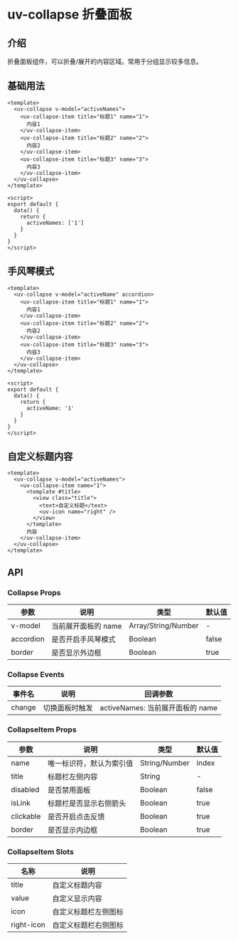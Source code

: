 # uv-collapse 折叠面板

## 介绍

折叠面板组件，可以折叠/展开的内容区域。常用于分组显示较多信息。

## 基础用法

```vue
<template>
  <uv-collapse v-model="activeNames">
    <uv-collapse-item title="标题1" name="1">
      内容1
    </uv-collapse-item>
    <uv-collapse-item title="标题2" name="2">
      内容2
    </uv-collapse-item>
    <uv-collapse-item title="标题3" name="3">
      内容3
    </uv-collapse-item>
  </uv-collapse>
</template>

<script>
export default {
  data() {
    return {
      activeNames: ['1']
    }
  }
}
</script>
```

## 手风琴模式

```vue
<template>
  <uv-collapse v-model="activeName" accordion>
    <uv-collapse-item title="标题1" name="1">
      内容1
    </uv-collapse-item>
    <uv-collapse-item title="标题2" name="2">
      内容2
    </uv-collapse-item>
    <uv-collapse-item title="标题3" name="3">
      内容3
    </uv-collapse-item>
  </uv-collapse>
</template>

<script>
export default {
  data() {
    return {
      activeName: '1'
    }
  }
}
</script>
```

## 自定义标题内容

```vue
<template>
  <uv-collapse v-model="activeNames">
    <uv-collapse-item name="1">
      <template #title>
        <view class="title">
          <text>自定义标题</text>
          <uv-icon name="right" />
        </view>
      </template>
      内容
    </uv-collapse-item>
  </uv-collapse>
</template>
```

## API

### Collapse Props

| 参数 | 说明 | 类型 | 默认值 |
|------|------|------|--------|
| v-model | 当前展开面板的 name | Array/String/Number | - |
| accordion | 是否开启手风琴模式 | Boolean | false |
| border | 是否显示外边框 | Boolean | true |

### Collapse Events

| 事件名 | 说明 | 回调参数 |
|--------|------|----------|
| change | 切换面板时触发 | activeNames: 当前展开面板的 name |

### CollapseItem Props

| 参数 | 说明 | 类型 | 默认值 |
|------|------|------|--------|
| name | 唯一标识符，默认为索引值 | String/Number | index |
| title | 标题栏左侧内容 | String | - |
| disabled | 是否禁用面板 | Boolean | false |
| isLink | 标题栏是否显示右侧箭头 | Boolean | true |
| clickable | 是否开启点击反馈 | Boolean | true |
| border | 是否显示内边框 | Boolean | true |

### CollapseItem Slots

| 名称 | 说明 |
|------|------|
| title | 自定义标题内容 |
| value | 自定义显示内容 |
| icon | 自定义标题栏左侧图标 |
| right-icon | 自定义标题栏右侧图标 |
``` 